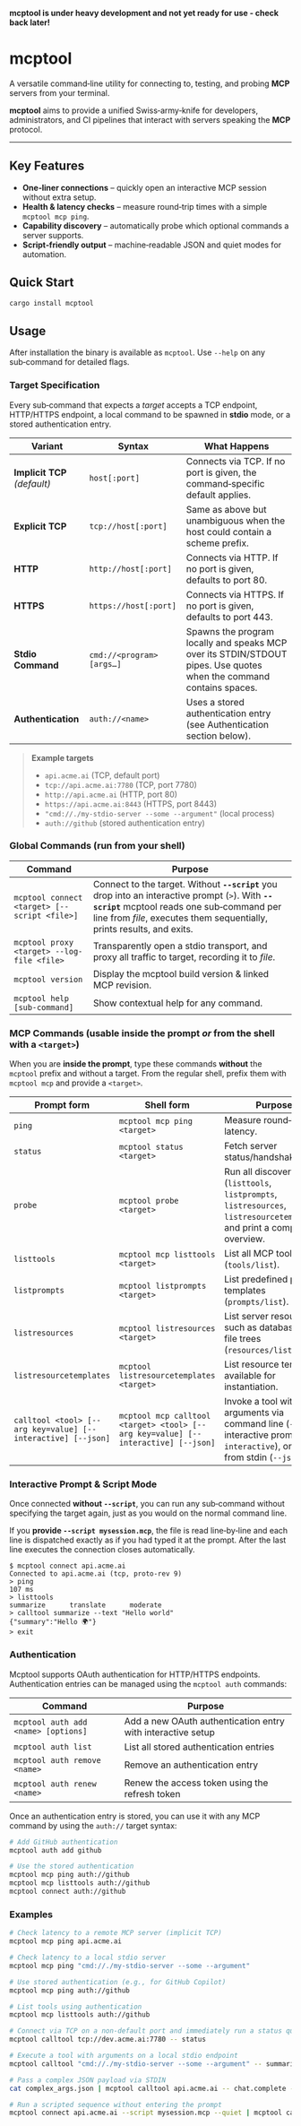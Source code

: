 **mcptool is under heavy development and not yet ready for use - check back later!**


# mcptool

A versatile command‑line utility for connecting to, testing, and probing
**MCP** servers from your terminal.

**mcptool** aims to provide a unified Swiss‑army‑knife for developers,
administrators, and CI pipelines that interact with servers speaking the
**MCP** protocol.

---

## Key Features

* **One‑liner connections** – quickly open an interactive MCP session without
  extra setup.
* **Health & latency checks** – measure round‑trip times with a simple `mcptool
  mcp ping`.
* **Capability discovery** – automatically probe which optional commands a
  server supports.
* **Script‑friendly output** – machine‑readable JSON and quiet modes for
  automation.

## Quick Start

```bash
cargo install mcptool
```

## Usage

After installation the binary is available as `mcptool`. Use `--help` on any sub‑command for detailed flags.


### Target Specification

Every sub‑command that expects a *target* accepts a TCP endpoint, HTTP/HTTPS endpoint,
a local command to be spawned in **stdio** mode, or a stored authentication entry.

| Variant                      | Syntax                    | What Happens                                                                                                        |
| ---------------------------- | ------------------------- | ------------------------------------------------------------------------------------------------------------------- |
| **Implicit TCP** *(default)* | `host[:port]`             | Connects via TCP. If no port is given, the command‑specific default applies.                                        |
| **Explicit TCP**             | `tcp://host[:port]`       | Same as above but unambiguous when the host could contain a scheme prefix.                                          |
| **HTTP**                     | `http://host[:port]`      | Connects via HTTP. If no port is given, defaults to port 80.                                                       |
| **HTTPS**                    | `https://host[:port]`     | Connects via HTTPS. If no port is given, defaults to port 443.                                                     |
| **Stdio Command**            | `cmd://<program> [args…]` | Spawns the program locally and speaks MCP over its STDIN/STDOUT pipes. Use quotes when the command contains spaces. |
| **Authentication**           | `auth://<name>`           | Uses a stored authentication entry (see Authentication section below).                                              |

> **Example targets**
>
> * `api.acme.ai` (TCP, default port)
> * `tcp://api.acme.ai:7780` (TCP, port 7780)
> * `http://api.acme.ai` (HTTP, port 80)
> * `https://api.acme.ai:8443` (HTTPS, port 8443)
> * `"cmd://./my‑stdio‑server --some --argument"` (local process)
> * `auth://github` (stored authentication entry)

### Global Commands (run from your shell)

| Command                                      | Purpose                                                                                                                                                                                                                 |
| -------------------------------------------- | ----------------------------------------------------------------------------------------------------------------------------------------------------------------------------------------------------------------------- |
| `mcptool connect <target> [--script <file>]` | Connect to the target. Without **`--script`** you drop into an interactive prompt (`>`). With **`--script`** mcptool reads one sub‑command per line from *file*, executes them sequentially, prints results, and exits. |
| `mcptool proxy <target> --log-file <file>`   | Transparently open a stdio transport, and proxy all traffic to target, recording it to *file*.                                                                                                                    |
| `mcptool version`                            | Display the mcptool build version & linked MCP revision.                                                                                                                                                                |
| `mcptool help [sub-command]`                 | Show contextual help for any command.                                                                                                                                                                                   |


### MCP Commands (usable inside the prompt *or* from the shell with a `<target>`)

When you are **inside the prompt**, type these commands **without** the `mcptool` prefix and without a target. From the regular shell, prefix them with `mcptool mcp` and provide a `<target>`.

| Prompt form                                   | Shell form                                                     | Purpose                                                                                                                       |
| --------------------------------------------- | -------------------------------------------------------------- | ----------------------------------------------------------------------------------------------------------------------------- |
| `ping`                                        | `mcptool mcp ping <target>`                                    | Measure round‑trip latency.                                                                                                   |
| `status`                                      | `mcptool status <target>`                                      | Fetch server status/handshake info.                                                                                           |
| `probe`                                       | `mcptool probe <target>`                                       | Run all discovery calls (`listtools`, `listprompts`, `listresources`, `listresourcetemplates`) and print a complete overview. |
| `listtools`                                   | `mcptool mcp listtools <target>`                               | List all MCP tools (`tools/list`).                                                                                            |
| `listprompts`                                 | `mcptool listprompts <target>`                                 | List predefined prompt templates (`prompts/list`).                                                                            |
| `listresources`                               | `mcptool listresources <target>`                               | List server resources such as databases or file trees (`resources/list`).                                                     |
| `listresourcetemplates`                       | `mcptool listresourcetemplates <target>`                       | List resource templates available for instantiation.                                                                          |
| `calltool <tool> [--arg key=value] [--interactive] [--json]` | `mcptool mcp calltool <target> <tool> [--arg key=value] [--interactive] [--json]` | Invoke a tool with arguments via command line (`--arg`), interactive prompts (`--interactive`), or JSON from stdin (`--json`). |

### Interactive Prompt & Script Mode

Once connected **without `--script`**, you can run any sub‑command without specifying the target again, just as you would on the normal command line.

If you **provide `--script mysession.mcp`**, the file is read line‑by‑line and each line is dispatched exactly as if you had typed it at the prompt. After the last line executes the connection closes automatically.

```text
$ mcptool connect api.acme.ai
Connected to api.acme.ai (tcp, proto‑rev 9)
> ping
107 ms
> listtools
summarize      translate      moderate
> calltool summarize --text "Hello world"
{"summary":"Hello 🌍"}
> exit
```

### Authentication

Mcptool supports OAuth authentication for HTTP/HTTPS endpoints. Authentication entries can be managed using the `mcptool auth` commands:

| Command                                      | Purpose                                                                                                                                |
| -------------------------------------------- | -------------------------------------------------------------------------------------------------------------------------------------- |
| `mcptool auth add <name> [options]`          | Add a new OAuth authentication entry with interactive setup                                                                            |
| `mcptool auth list`                          | List all stored authentication entries                                                                                                 |
| `mcptool auth remove <name>`                 | Remove an authentication entry                                                                                                         |
| `mcptool auth renew <name>`                  | Renew the access token using the refresh token                                                                                         |

Once an authentication entry is stored, you can use it with any MCP command by using the `auth://` target syntax:

```bash
# Add GitHub authentication
mcptool auth add github

# Use the stored authentication
mcptool mcp ping auth://github
mcptool mcp listtools auth://github
mcptool connect auth://github
```

### Examples

```bash
# Check latency to a remote MCP server (implicit TCP)
mcptool mcp ping api.acme.ai

# Check latency to a local stdio server
mcptool mcp ping "cmd://./my‑stdio‑server --some --argument"

# Use stored authentication (e.g., for GitHub Copilot)
mcptool mcp ping auth://github

# List tools using authentication
mcptool mcp listtools auth://github

# Connect via TCP on a non‑default port and immediately run a status query, then exit
mcptool calltool tcp://dev.acme.ai:7780 -- status

# Execute a tool with arguments on a local stdio endpoint
mcptool calltool "cmd://./my‑stdio‑server --some --argument" -- summarize --text "Hello world"

# Pass a complex JSON payload via STDIN
cat complex_args.json | mcptool calltool api.acme.ai -- chat.complete --stdin-json

# Run a scripted sequence without entering the prompt
mcptool connect api.acme.ai --script mysession.mcp --quiet | mcptool calltool api.acme.ai -- chat.complete --stdin-json
```
